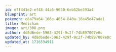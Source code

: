 ```yaml
---
id: e7f441e2-ef48-44a6-9630-6eb52be393a4
blueprint: art
pokemon: e8a79a64-166e-4054-840a-18a45e47ada1
title: Medicham
image: art/308.png
author: 4d8d6ede-5963-429f-9c2f-74b897007e0c
updated_by: 4d8d6ede-5963-429f-9c2f-74b897007e0c
updated_at: 1716594911
---
```

